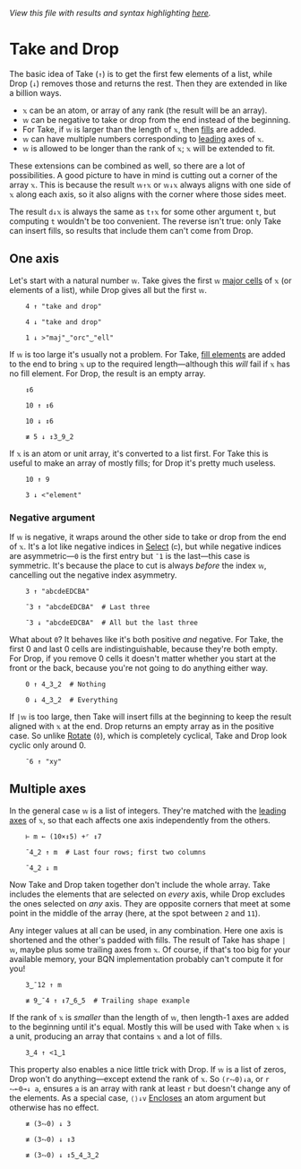 *View this file with results and syntax highlighting [here](https://mlochbaum.github.io/BQN/doc/take.html).*

# Take and Drop

<!--GEN
xt ← '''(Highlight∾∾⊣)¨ "startend"
wv ← 5
d ← 56‿80

rc ← At "class=code|stroke-width=1.5|rx=12"
Ge ← "g"⊸At⊸Enc
g  ← "fill=currentColor|stroke-linecap=round|text-anchor=middle|font-family=BQN,monospace"
cg ← "font-size=25px"
bg ← "class=bluegreen|stroke-width=3|style=fill:none|opacity=0.8"
ag ← "class=green|stroke-width=3|style=fill:none|opacity=0.8"
lg ← "class=red|stroke-width=2.5|stroke-dasharray=9 9|opacity=0.9"

Text ← ("text" Attr "dy"‿"0.32em"∾ ·Pos d⊸×)⊸Enc
Line ← "line" Elt ("xy"≍⌜"12")≍˘○⥊ ·FmtNum d×⊢

_brak ← {
  P ← ∾"M l l "∾¨ ·FmtNum∘⥊ ∾
  "path" Elt "d"⋈ ∾ (𝕨((0‿¯1×𝕗)+d×≍)⌜𝕩) P¨ ⋈⟜⌽ -⌾⊑⊸≍𝕗
}
ab ← ¯25‿12

tx ← ↕≠xt ⋄ ay ← 0.54 + ty ← 0
wm ← 0‿1 ⊑ bp ← 2↕(÷2)-˜⟨0,wv,≠xt⟩
tp ← (¯1.2∾2÷˜+˝bp) ≍¨ ty+/1‿2
dim ← ⟨2+≠tx,1.96⟩ ⋄ sh ← ¯1.8‿¯0.5

((∾˜d)×((-∾+˜)1‿0.3)+sh∾dim) SVG g Ge ⟨
  "rect" Elt rc ∾ (Pos d×sh)∾"width"‿"height"≍˘FmtNum d×dim
  cg Ge tp Text⟜Highlight¨ (<∾"↑"‿"↓"((•Repr wv)∾∾)¨<) "𝕩"
  "font-size=21px" Ge (tx≍¨ty) Text¨ xt
  bg Ge ((-⊸≍0.4)+0‿¯1⊏tx) 6‿15 _brak ty
  ag Ge ⟨
    ((-⊸≍0.9)+wm) ab _brak ay
    Line∘≍⟜(≍˜ay)¨ <˘ bp + -∘⌽⊸≍⟨0.9+ab÷○⊑d,¯0.2⟩
  ⟩
  lg Ge Line wm ≍˜⊸≍ ¯0.3‿1.2+ty
⟩
-->

The basic idea of Take (`↑`) is to get the first few elements of a list, while Drop (`↓`) removes those and returns the rest. Then they are extended in like a billion ways.

- `𝕩` can be an atom, or array of any rank (the result will be an array).
- `𝕨` can be negative to take or drop from the end instead of the beginning.
- For Take, if `𝕨` is larger than the length of `𝕩`, then [fills](fill.md) are added.
- `𝕨` can have multiple numbers corresponding to [leading](leading.md) axes of `𝕩`.
- `𝕨` is allowed to be longer than the rank of `𝕩`; `𝕩` will be extended to fit.

These extensions can be combined as well, so there are a lot of possibilities. A good picture to have in mind is cutting out a corner of the array `𝕩`. This is because the result `𝕨↑𝕩` or `𝕨↓𝕩` always aligns with one side of `𝕩` along each axis, so it also aligns with the corner where those sides meet.

The result `d↓𝕩` is always the same as `t↑𝕩` for some other argument `t`, but computing `t` wouldn't be too convenient. The reverse isn't true: only Take can insert fills, so results that include them can't come from Drop.

## One axis

Let's start with a natural number `𝕨`. Take gives the first `𝕨` [major cells](array.md#cells) of `𝕩` (or elements of a list), while Drop gives all but the first `𝕨`.

        4 ↑ "take and drop"

        4 ↓ "take and drop"

        1 ↓ >"maj"‿"orc"‿"ell"

If `𝕨` is too large it's usually not a problem. For Take, [fill elements](fill.md) are added to the end to bring `𝕩` up to the required length—although this *will* fail if `𝕩` has no fill element. For Drop, the result is an empty array.

        ↕6

        10 ↑ ↕6

        10 ↓ ↕6

        ≢ 5 ↓ ↕3‿9‿2

If `𝕩` is an atom or unit array, it's converted to a list first. For Take this is useful to make an array of mostly fills; for Drop it's pretty much useless.

        10 ↑ 9

        3 ↓ <"element"

### Negative argument

If `𝕨` is negative, it wraps around the other side to take or drop from the end of `𝕩`. It's a lot like negative indices in [Select](select.md) (`⊏`), but while negative indices are asymmetric—`0` is the first entry but `¯1` is the last—this case is symmetric. It's because the place to cut is always *before* the index `𝕨`, cancelling out the negative index asymmetry.

        3 ↑ "abcdeEDCBA"

        ¯3 ↑ "abcdeEDCBA"  # Last three

        ¯3 ↓ "abcdeEDCBA"  # All but the last three

What about `0`? It behaves like it's both positive *and* negative. For Take, the first 0 and last 0 cells are indistinguishable, because they're both empty. For Drop, if you remove 0 cells it doesn't matter whether you start at the front or the back, because you're not going to do anything either way.

        0 ↑ 4‿3‿2  # Nothing

        0 ↓ 4‿3‿2  # Everything

If `|𝕨` is too large, then Take will insert fills at the beginning to keep the result aligned with `𝕩` at the end. Drop returns an empty array as in the positive case. So unlike [Rotate](reverse.md) (`⌽`), which is completely cyclical, Take and Drop look cyclic only around 0.

        ¯6 ↑ "xy"

## Multiple axes

In the general case `𝕨` is a list of integers. They're matched with the [leading axes](leading.md) of `𝕩`, so that each affects one axis independently from the others.

        ⊢ m ← (10×↕5) +⌜ ↕7

        ¯4‿2 ↑ m  # Last four rows; first two columns

        ¯4‿2 ↓ m

Now Take and Drop taken together don't include the whole array. Take includes the elements that are selected on *every* axis, while Drop excludes the ones selected on *any* axis. They are opposite corners that meet at some point in the middle of the array (here, at the spot between `2` and `11`).

Any integer values at all can be used, in any combination. Here one axis is shortened and the other's padded with fills. The result of Take has shape `|𝕨`, maybe plus some trailing axes from `𝕩`. Of course, if that's too big for your available memory, your BQN implementation probably can't compute it for you!

        3‿¯12 ↑ m

        ≢ 9‿¯4 ↑ ↕7‿6‿5  # Trailing shape example

If the rank of `𝕩` is *smaller* than the length of `𝕨`, then length-1 axes are added to the beginning until it's equal. Mostly this will be used with Take when `𝕩` is a unit, producing an array that contains `𝕩` and a lot of fills.

        3‿4 ↑ <1‿1

This property also enables a nice little trick with Drop. If `𝕨` is a list of zeros, Drop won't do anything—except extend the rank of `𝕩`. So `(r⥊0)↓a`, or `r ⥊⟜0⊸↓ a`, ensures `a` is an array with rank at least `r` but doesn't change any of the elements. As a special case, `⟨⟩↓v` [Encloses](enclose.md) an atom argument but otherwise has no effect.

        ≢ (3⥊0) ↓ 3

        ≢ (3⥊0) ↓ ↕3

        ≢ (3⥊0) ↓ ↕5‿4‿3‿2
